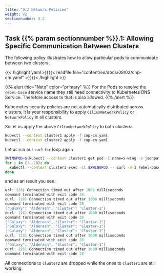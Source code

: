 ```yaml
---
title: "9.2 Network Policies"
weight: 92
sectionnumber: 9.2
---
```


## Task {{% param sectionnumber %}}.1: Allowing Specific Communication Between Clusters


The following policy illustrates how to allow particular pods to communicate between two clusters.

{{< highlight yaml >}}{{< readfile file="content/en/docs/09/02/cnp-cm.yaml" >}}{{< /highlight >}}

{{% alert title="Note" color="primary" %}}
For the Pods to resolve the `rebel-base` service name they still need connectivity to Kubernetes DNS Service. Therefore access to that is also allowed.
{{% /alert %}}

Kubernetes security policies are not automatically distributed across clusters, it is your responsibility to apply `CiliumNetworkPolicy` or `NetworkPolicy` in all clusters.

So let us apply the above `CiliumNetworkPolicy` to both clusters:

```bash
kubectl --context cluster1 apply -f cnp-cm.yaml
kubectl --context cluster2 apply -f cnp-cm.yaml
```

Let us run our `curl` `for` loop again

```bash
XWINGPOD=$(kubectl --context cluster1 get pod -l name=x-wing -o jsonpath="{.items[0].metadata.name}")
for i in {1..10}; do                                       
  kubectl --context cluster1 exec -it $XWINGPOD -- curl -m 1 rebel-base
done
```

and as an result you see:

```c
url: (28) Connection timed out after 1001 milliseconds
command terminated with exit code 28
curl: (28) Connection timed out after 1000 milliseconds
command terminated with exit code 28
{"Galaxy": "Alderaan", "Cluster": "Cluster-1"}
curl: (28) Connection timed out after 1000 milliseconds
command terminated with exit code 28
{"Galaxy": "Alderaan", "Cluster": "Cluster-1"}
{"Galaxy": "Alderaan", "Cluster": "Cluster-1"}
{"Galaxy": "Alderaan", "Cluster": "Cluster-1"}
curl: (28) Connection timed out after 1000 milliseconds
command terminated with exit code 28
{"Galaxy": "Alderaan", "Cluster": "Cluster-1"}
curl: (28) Connection timed out after 1000 milliseconds
command terminated with exit code 28
```

All connections to `cluster2` are dropped while the ones to `cluster1` are still working.
